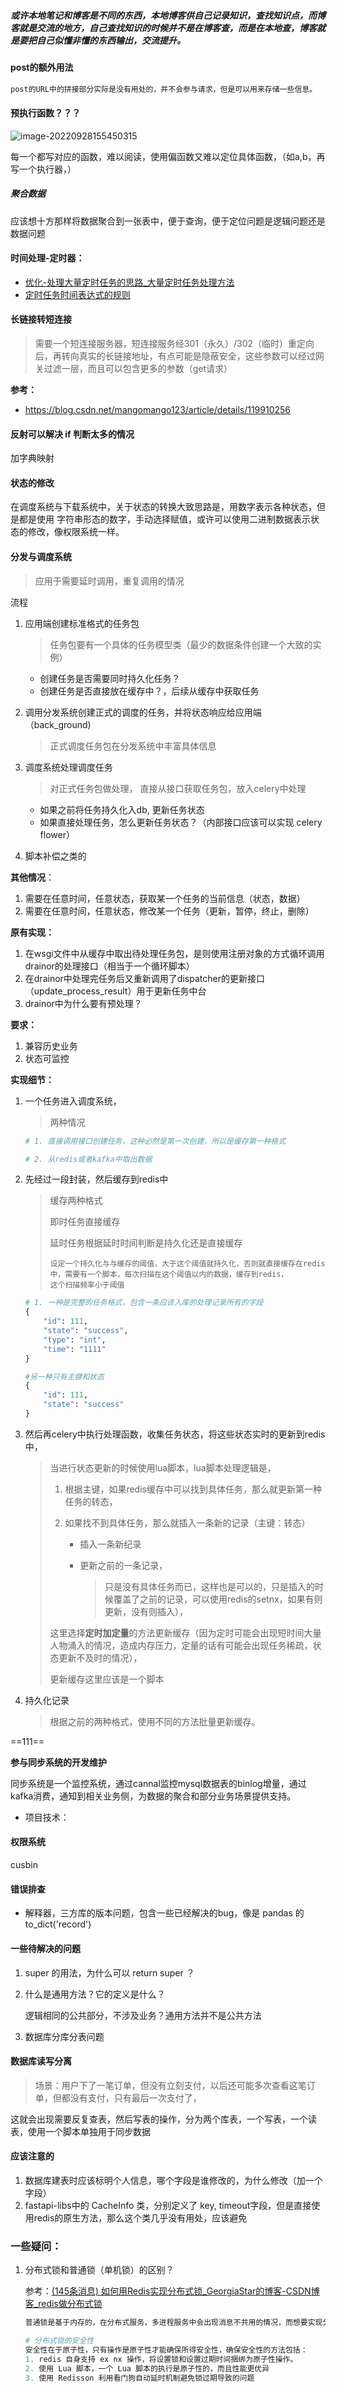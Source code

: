 ##### 或许本地笔记和博客是不同的东西，本地博客供自己记录知识，查找知识点，而博客就是交流的地方，自己查找知识的时候并不是在博客查，而是在本地查，博客就是要把自己似懂非懂的东西输出，交流提升。



#### post的额外用法

```python
post的URL中的拼接部分实际是没有用处的，并不会参与请求，但是可以用来存储一些信息。
```



#### 预执行函数？？？

![image-20220928155450315](../resource/image-20220928155450315.png)

每一个都写对应的函数，难以阅读，使用偏函数又难以定位具体函数，（如a,b，再写一个执行器，）







##### 聚合数据

应该想十方那样将数据聚合到一张表中，便于查询，便于定位问题是逻辑问题还是数据问题



#### 时间处理-定时器：

- [优化-处理大量定时任务的思路_大量定时任务处理方法](https://blog.csdn.net/MrCoderStack/article/details/88548584)
- [定时任务时间表达式的规则](https://www.cnblogs.com/wangning528/p/8315916.html)



#### 长链接转短连接

> 需要一个短连接服务器，短连接服务经301（永久）/302（临时）重定向后，再转向真实的长链接地址，有点可能是隐蔽安全，这些参数可以经过网关过滤一层，而且可以包含更多的参数（get请求）

**参考：**

- https://blog.csdn.net/mangomango123/article/details/119910256





#### 反射可以解决 if 判断太多的情况

加字典映射



#### 状态的修改

在调度系统与下载系统中，关于状态的转换大致思路是，用数字表示各种状态，但是都是使用 字符串形态的数字，手动选择赋值，或许可以使用二进制数据表示状态的修改，像权限系统一样。



#### 分发与调度系统

> 应用于需要延时调用，重复调用的情况

流程

1. 应用端创建标准格式的任务包

   > 任务包要有一个具体的任务模型类（最少的数据条件创建一个大致的实例）

   - 创建任务是否需要同时持久化任务？
   - 创建任务是否直接放在缓存中？，后续从缓存中获取任务

2. 调用分发系统创建正式的调度的任务，并将状态响应给应用端（back_ground)

   > 正式调度任务包在分发系统中丰富具体信息

3. 调度系统处理调度任务

   > 对正式任务包做处理， 直接从接口获取任务包，放入celery中处理

   - 如果之前将任务持久化入db, 更新任务状态
   - 如果直接处理任务，怎么更新任务状态？（内部接口应该可以实现 celery flower）

4. 脚本补偿之类的



**其他情况**：

1. 需要在任意时间，任意状态，获取某一个任务的当前信息（状态，数据）
2. 需要在任意时间，任意状态，修改某一个任务（更新，暂停，终止，删除）

**原有实现：**

1. 在wsgi文件中从缓存中取出待处理任务包，是则使用注册对象的方式循环调用drainor的处理接口（相当于一个循环脚本）
2. 在drainor中处理完任务后又重新调用了dispatcher的更新接口（update_process_result）用于更新任务中台
3. drainor中为什么要有预处理？



**要求：**

1. 兼容历史业务
2. 状态可监控

**实现细节：**

1. 一个任务进入调度系统，

   > 两种情况

   ```python
   # 1. 直接调用接口创建任务，这种必然是第一次创建，所以是缓存第一种格式
   
   # 2. 从redis或者kafka中取出数据
   ```
   
   
   
2. 先经过一段封装，然后缓存到redis中

   > 缓存两种格式
   >
   > 即时任务直接缓存
   >
   > 延时任务根据延时时间判断是持久化还是直接缓存
   >
   > ```
   > 设定一个持久化与与缓存的阈值，大于这个阈值就持久化，否则就直接缓存在redis中，需要有一个脚本，每次扫描在这个阈值以内的数据，缓存到redis，
   > 这个扫描频率小于阈值
   > ```

   ```python
   # 1. 一种是完整的任务格式，包含一条应该入库的处理记录所有的字段
   {
       "id": 111,
       "state": "success",
       "type": "int",
       "time": "1111"
   }
   
   #另一种只有主键和状态
   {
       "id": 111,
       "state": "success"
   }
   ```

3. 然后再celery中执行处理函数，收集任务状态，将这些状态实时的更新到redis中，

   > 当进行状态更新的时候使用lua脚本，lua脚本处理逻辑是，
   >
   > 1. 根据主键，如果redis缓存中可以找到具体任务，那么就更新第一种任务的转态，
   >
   > 2. 如果找不到具体任务，那么就插入一条新的记录（主键：转态）
   >
   >    - 插入一条新纪录
   >
   >    - 更新之前的一条记录，
   >
   >      > 只是没有具体任务而已，这样也是可以的，只是插入的时候覆盖了之前的记录，可以使用redis的setnx，如果有则更新，没有则插入），
   >
   > 这里选择**定时加定量**的方法更新缓存（因为定时可能会出现短时间大量人物涌入的情况，造成内存压力，定量的话有可能会出现任务稀疏，状态更新不及时的情况），
   >
   > 更新缓存这里应该是一个脚本

4. 持久化记录

   > 根据之前的两种格式，使用不同的方法批量更新缓存。



==111==

**参与同步系统的开发维护**

同步系统是一个监控系统，通过cannal监控mysql数据表的binlog增量，通过kafka消费，通知到相关业务侧，为数据的聚合和部分业务场景提供支持。

- 项目技术：

 



#### 权限系统

cusbin



#### 错误排查

- 解释器，三方库的版本问题，包含一些已经解决的bug，像是 pandas 的 to_dict('record')



#### 一些待解决的问题

1. super 的用法，为什么可以 return super ？

2. 什么是通用方法？它的定义是什么？

   逻辑相同的公共部分，不涉及业务？通用方法并不是公共方法

3. 数据库分库分表问题



#### 数据库读写分离

> 场景：用户下了一笔订单，但没有立刻支付，以后还可能多次查看这笔订单，但都没有支付，只有最后一次支付了，

这就会出现需要反复查表，然后写表的操作，分为两个库表，一个写表，一个读表，使用一个脚本单独用于同步数据



#### 应该注意的

1. 数据库建表时应该标明个人信息，哪个字段是谁修改的，为什么修改（加一个字段）
1. fastapi-libs中的 CacheInfo 类，分别定义了 key, timeout字段，但是直接使用redis的原生方法，那么这个类几乎没有用处，应该避免

### 一些疑问：

1. 分布式锁和普通锁（单机锁）的区别？

   参考：[(145条消息) 如何用Redis实现分布式锁_GeorgiaStar的博客-CSDN博客_redis做分布式锁](https://blog.csdn.net/fuzhongmin05/article/details/119251590)

   ```python
   普通锁是基于内存的，在分布式服务，多进程服务中会出现消息不共用的情况，而想要实现分布式锁，必须借助一个外部系统，所有进程都去这个系统上申请加锁。分布式锁可以使用redis实现
   
   # 分布式锁的安全性
   安全性在于原子性，只有操作是原子性才能确保所得安全性，确保安全性的方法包括：
   1. redis 自身支持 ex nx 操作，将设置锁和设置过期时间捆绑为原子性操作。
   2. 使用 Lua 脚本，一个 Lua 脚本的执行是原子性的，而且性能更优异
   3. 使用 Redisson 利用看门狗自动延时机制避免锁过期导致的问题
   ```

   
   
   
   
   